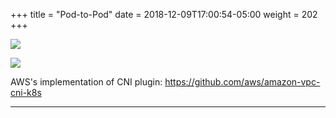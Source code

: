 +++
title = "Pod-to-Pod"
date = 2018-12-09T17:00:54-05:00
weight = 202
+++

![](/docker-k8s-presentation/images/kubernetes//pod-to-pod-same-node.gif)

![](/docker-k8s-presentation/images/kubernetes//pod-to-pod-different-nodes.gif)

AWS's implementation of CNI plugin: https://github.com/aws/amazon-vpc-cni-k8s

___
